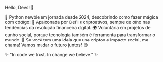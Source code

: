 Hello, Devs! 👋

🚀 Python newbie em jornada desde 2024, descobrindo como fazer mágica com código!
💸 Apaixonada por DeFi e criptoativos, sempre de olho nas tendências da revolução financeira digital.
🌍 Voluntária em projetos de cunho social, porque tecnologia também é ferramenta para transformar o mundo.
🔗 Se você tem uma ideia que une criptos e impacto social, me chama! Vamos mudar o futuro juntos? 😊

✨ "In code we trust. In change we believe." ✨
